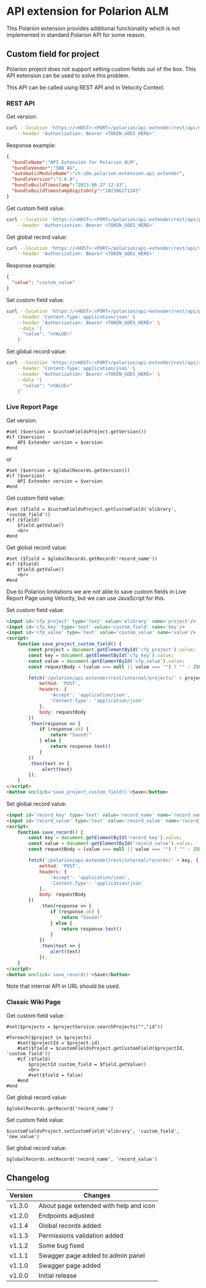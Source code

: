 # API extension for Polarion ALM

This Polarion extension provides additional functionality which is not implemented in standard Polarion API for some reason.

## Custom field for project

Polarion project does not support setting custom fields out of the box.
This API extension can be used to solve this problem.

This API can be called using REST API and in Velocity Context.

### REST API

Get version:
```bash
curl --location 'https://<HOST>:<PORT>/polarion/api-extender/rest/api/version' \
    --header 'Authorization: Bearer <TOKEN_GOES_HERE>'
```
Response example:
```json
{
  "bundleName":"API Extension for Polarion ALM",
  "bundleVendor":"SBB AG",
  "automaticModuleName":"ch.sbb.polarion.extension.api_extender",
  "bundleVersion":"1.0.0",
  "bundleBuildTimestamp":"2023-06-27 12:43",
  "bundleBuildTimestampDigitsOnly":"202306271243"
}
```

Get custom field value:
```bash
curl --location 'https://<HOST>:<PORT>/polarion/api-extender/rest/api/projects/<PROJECT_ID>/keys/<CUSTOM_FIELD>' \
    --header 'Authorization: Bearer <TOKEN_GOES_HERE>'
```

Get global record value:
```bash
curl --location 'https://<HOST>:<PORT>/polarion/api-extender/rest/api/records/<RECORD>' \
    --header 'Authorization: Bearer <TOKEN_GOES_HERE>'
```

Response example:
```json
{
  "value": "custom_value"
}
```

Set custom field value:
```bash
curl --location 'https://<HOST>:<PORT>/polarion/api-extender/rest/api/projects/<PROJECT_ID>/keys/<CUSTOM_FIELD>' \
    --header 'Content-Type: application/json' \
    --header 'Authorization: Bearer <TOKEN_GOES_HERE>' \
    --data '{
      "value": "<VALUE>"
    }'
```

Set global record value:
```bash
curl --location 'https://<HOST>:<PORT>/polarion/api-extender/rest/api/records/<RECORD>' \
    --header 'Content-Type: application/json' \
    --header 'Authorization: Bearer <TOKEN_GOES_HERE>' \
    --data '{
      "value": "<VALUE>"
    }'
```

### Live Report Page

Get version:
```velocity
#set ($version = $customFieldsProject.getVersion())
#if ($version)
    API Extender version = $version
#end
```

or

```velocity
#set ($version = $globalRecords.getVersion())
#if ($version)
    API Extender version = $version
#end
```

Get custom field value:
```velocity
#set ($field = $customFieldsProject.getCustomField('elibrary', 'custom_field'))
#if ($field)
    $field.getValue()
    <br>
#end
```

Get global record value:
```velocity
#set ($field = $globalRecords.getRecord('record_name'))
#if ($field)
    $field.getValue()
    <br>
#end
```

Due to Polarion limitations we are not able to save custom fields in Live Report Page using Velocity, but we can use JavaScript for this.

Set custom field value:
```html
<input id='cfp_project' type='text' value='elibrary' name='project'/>
<input id='cfp_key' type='text' value='custom_field' name='key'/>
<input id='cfp_value' type='text' value='custom_value' name='value'/>
<script>
    function save_project_custom_field() {
        const project = document.getElementById('cfp_project').value;
        const key = document.getElementById('cfp_key').value;
        const value = document.getElementById('cfp_value').value;
        const requestBody = (value === null || value === "") ? "" : JSON.stringify({'value': value});

        fetch('/polarion/api-extender/rest/internal/projects/' + project + '/keys/' + key, {
            method: 'POST',
            headers: {
                'Accept': 'application/json',
                'Content-Type': 'application/json'
            },
            body: requestBody
        })
        .then(response => {
            if (response.ok) {
                return "Saved!"
            } else {
                return response.text()
            }
        })
        .then(text => {
             alert(text)
        });
    }
</script>
<button onclick='save_project_custom_field()'>Save</button>
```

Set global record value:
```html
<input id='record_key' type='text' value='record_name' name='record_name'/>
<input id='record_value' type='text' value='record_value' name='record_value'/>
<script>
    function save_record() {
        const key = document.getElementById('record_key').value;
        const value = document.getElementById('record_value').value;
        const requestBody = (value === null || value === "") ? "" : JSON.stringify({'value': value});

        fetch('/polarion/api-extender/rest/internal/records/' + key, {
            method: 'POST',
            headers: {
                'Accept': 'application/json',
                'Content-Type': 'application/json'
            },
            body: requestBody
        })
            .then(response => {
                if (response.ok) {
                    return "Saved!"
                } else {
                    return response.text()
                }
            })
            .then(text => {
                alert(text)
            });
    }
</script>
<button onclick='save_record()'>Save</button>
```

Note that internal API in URL should be used.

### Classic Wiki Page

Get custom field value:
```velocity
#set($projects = $projectService.searchProjects("","id"))

#foreach($project in $projects)
    #set($projectId = $project.id)
    #set($field = $customFieldsProject.getCustomField($projectId, 'custom_field'))
    #if ($field)
        $projectId custom_field = $field.getValue()
        <br>
        #set($field = false)
    #end
#end
```

Get global record value:

```velocity
$globalRecords.getRecord('record_name')
```

Set custom field value:

```velocity
$customFieldsProject.setCustomField('elibrary', 'custom_field', 'new_value')
```

Set global record value:

```velocity
$globalRecords.setRecord('record_name', 'record_value')
```

## Changelog

| Version | Changes                                |
|---------|----------------------------------------|
| v1.3.0  | About page extended with help and icon |
| v1.2.0  | Endpoints adjusted                     |
| v1.1.4  | Global records added                   |
| v1.1.3  | Permissions validation added           |
| v1.1.2  | Some bug fixed                         |
| v1.1.1  | Swagger page added to admin panel      |
| v1.1.0  | Swagger page added                     |
| v1.0.0  | Initial release                        |
